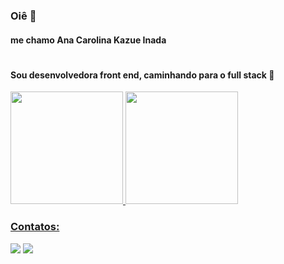 ### Oiê 👋 
#### me chamo Ana Carolina Kazue Inada
#
#### Sou desenvolvedora front end, caminhando para o full stack 🔭




<div>
<a href="https://github.com/carol-kazue">
<img height="180em" src="https://github-readme-stats.vercel.app/api/top-langs/?username=carol-kazue&layout=compact&langs_count=7&theme=dracula"/>
<img height="180em" src="https://github-readme-stats.vercel.app/api?username=carol-kazue&show_icons=true&theme=dracula&include_all_commits=true&count_private=true"/>
</div>
  
  
  ### Contatos:

<div>
<a href = "mailto:kazue.inada@gmail.com"><img src="https://img.shields.io/badge/Gmail-D14836?style=for-the-badge&logo=gmail&logoColor=white" target="_blank"></a>
<a href="https://www.linkedin.com/in/ana-carolina-kazue-inada-499b35192/" target="_blank"><img src="https://img.shields.io/badge/-LinkedIn-%230077B5?style=for-the-badge&logo=linkedin&logoColor=white" target="_blank"></a>   
</div>
<!--
**carol-kazue/carol-kazue** is a ✨ _special_ ✨ repository because its `README.md` (this file) appears on your GitHub profile.

Here are some ideas to get you started:

- 🔭 I’m currently working on ...
- 🌱 I’m currently learning ...
- 👯 I’m looking to collaborate on ...
- 🤔 I’m looking for help with ...
- 💬 Ask me about ...
- 📫 How to reach me: ...
- 😄 Pronouns: ...
- ⚡ Fun fact: ...
-->
